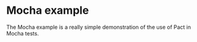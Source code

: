 # Mocha example

The Mocha example is a really simple demonstration of the use of Pact in Mocha tests.
